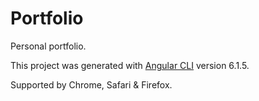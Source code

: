 # Portfolio

Personal portfolio.

This project was generated with [Angular CLI](https://github.com/angular/angular-cli) version 6.1.5.

Supported by Chrome, Safari & Firefox.

